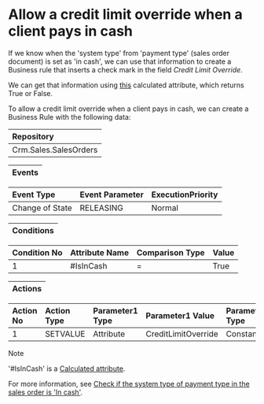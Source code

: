 # Allow a credit limit override when a client pays in cash

If we know when the 'system type' from 'payment type' (sales order document) is set as 'in cash', we can use that information to create a Business rule that inserts a check mark in the field *Credit Limit Override*.

We can get that information using [this](https://docs.erp.net/tech/advanced/calculated-attributes/examples/check-if-system-type-is-in-cash.html) calculated attribute, which returns True or False.

To allow a credit limit override when a client pays in cash, we can create a Business Rule with the following data:

|Repository
|:----
|Crm.Sales.SalesOrders

|**Events**
|:-----

|Event Type|Event Parameter|ExecutionPriority
|:----|:----|:----
|Change of State|RELEASING|Normal

|Conditions
|:-----

|Condition No|Attribute Name|Comparison Type|Value
|:-----|:-----|:----|:-----
|1|#IsInCash|=|True|

|Actions
|:-----

|Action No|Action Type|Parameter1 Type|Parameter1 Value|Parameter2 Type|Parameter1 Value
|:----|:----|:----|:----|:----|:-----
|1|SETVALUE|Attribute|CreditLimitOverride|Constant|True

> [!Note] 
> '#IsInCash' is a [Calculated attribute](https://docs.erp.net/tech/advanced/calculated-attributes/index.html). 
> 
> For more information, see [Check if the system type of payment type in the sales order is 'In cash'](https://docs.erp.net/tech/advanced/calculated-attributes/examples/check-if-system-type-is-in-cash.html).
